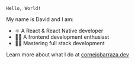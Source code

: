 `Hello, World!`

My name is David and I am: 

- ⚛ A React & React Native developer
- 👨‍💻 A frontend development enthusiast
- 💪🏼 Mastering full stack development

Learn more about what I do at [cornejobarraza.dev](https://cornejobarraza.dev)
